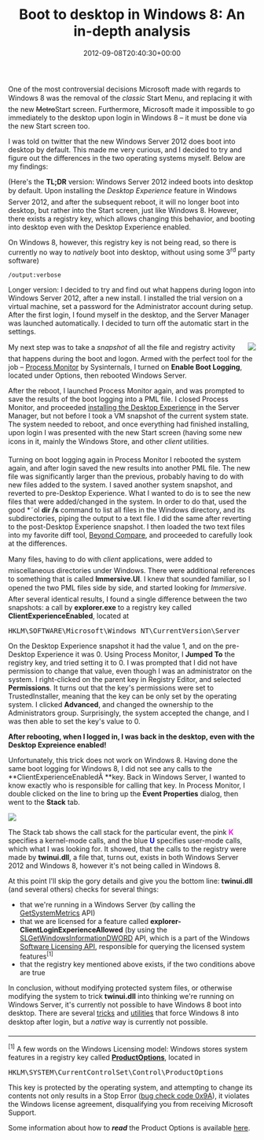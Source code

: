 ﻿---
title: 'Boot to desktop in Windows 8: An in-depth analysis'
date: 2012-09-08T20:40:30+00:00
---
One of the most controversial decisions Microsoft made with regards to Windows 8 was the removal of the *classic* Start Menu, and replacing it with the new <strike>Metro</strike>Start screen. Furthermore, Microsoft made it impossible to go immediately to the desktop upon login in Windows 8 &ndash; it must be done via the new Start screen too.

I was told on twitter that the new Windows Server 2012 does boot into desktop by default. This made me very curious, and I decided to try and figure out the differences in the two operating systems myself. Below are my findings:

(Here's the **TL;DR** version: Windows Server 2012 indeed boots into desktop by default. Upon installing the *Desktop Experience* feature in Windows Server 2012, and after the subsequent reboot, it will no longer boot into desktop, but rather into the Start screen, just like Windows 8. However, there exists a registry key, which allows changing this behavior, and booting into desktop even with the Desktop Experience enabled.

On Windows 8, however, this registry key is not being read, so there is currently no way to _natively_ boot into desktop, without using some 3<sup>rd</sup> party software)

`/output:verbose`

Longer version: I decided to try and find out what happens during logon into Windows Server 2012, after a new install. I installed the trial version on a virtual machine, set a password for the Administrator account during setup. After the first login, I found myself in the desktop, and the Server Manager was launched automatically. I decided to turn off the automatic start in the settings.

<img style="float:right; pdading: 5px;" src="http://i1.wp.com/hmemcpy.com/wp-content/uploads/2012/09/image_thumb.png?resize=244%2C141" />My next step was to take a *snapshot* of all the file and registry activity that happens during the boot and logon. Armed with the perfect tool for the job &ndash; [Process Monitor](http://technet.microsoft.com/en-us/sysinternals/bb896645.aspx) by Sysinternals, I turned on **Enable Boot Logging**, located under Options, then rebooted Windows Server.

After the reboot, I launched Process Monitor again, and was prompted to save the results of the boot logging into a PML file. I closed Process Monitor, and proceeded [installing the Desktop Experience](http://www.win2012workstation.com/desktop-experience/) in the Server Manager, but not before I took a VM snapshot of the current system state. The system needed to reboot, and once everything had finished installing, upon login I was presented with the new Start screen (having some new icons in it, mainly the Windows Store, and other *client* utilities.

Turning on boot logging again in Process Monitor I rebooted the system again, and after login saved the new results into another PML file. The new file was significantly larger than the previous, probably having to do with new files added to the system. I saved another system snapshot, and reverted to pre-Desktop Experience. What I wanted to do is to see the new files that were added/changed in the system. In order to do that, used the good *˜ol **dir /s** command to list all files in the Windows directory, and its subdirectories, piping the output to a text file. I did the same after reverting to the post-Desktop Experience snapshot. I then loaded the two text files into my favorite diff tool, [Beyond Compare](http://www.scootersoftware.com/moreinfo.php), and proceeded to carefully look at the differences.

Many files, having to do with *client* applications, were added to miscellaneous directories under Windows. There were additional references to something that is called **Immersive.UI**. I knew that sounded familiar, so I opened the two PML files side by side, and started looking for *Immersive*. After several identical results, I found a single difference between the two snapshots: a call by **explorer.exe** to a registry key called **ClientExperienceEnabled**, located at

<pre>HKLM\SOFTWARE\Microsoft\Windows NT\CurrentVersion\Server</pre>

On the Desktop Experience snapshot it had the value 1, and on the pre-Desktop Experience it was 0. Using Process Monitor, I **Jumped To** the registry key, and tried setting it to 0. I was prompted that I did not have permission to change that value, even though I was an administrator on the system. I right-clicked on the parent key in Registry Editor, and selected **Permissions**. It turns out that the key's permissions were set to TrustedInstaller, meaning that the key can be only set by the operating system. I clicked **Advanced**, and changed the ownership to the Administrators group. Surprisingly, the system accepted the change, and I was then able to set the key's value to 0.

**After rebooting, when I logged in, I was back in the desktop, even with the Desktop Expreience enabled!**

Unfortunately, this trick does not work on Windows 8. Having done the same boot logging for Windows 8, I did not see any calls to the **ClientExperienceEnabledÂ **key. Back in Windows Server, I wanted to know exactly who is responsible for calling that key. In Process Monitor, I double clicked on the line to bring up the **Event Properties** dialog, then went to the **Stack** tab.

![](http://i1.wp.com/hmemcpy.com/wp-content/uploads/2012/09/image2.png)

The Stack tab shows the call stack for the particular event, the pink <span style="color: #ff00ff;">**K**</span> specifies a kernel-mode calls, and the blue <span style="color: #0000ff;">**U**</span> specifies user-mode calls, which what I was looking for. It showed, that the calls to the registry were made by **twinui.dll**, a file that, turns out, exists in both Windows Server 2012 and Windows 8, however it's not being called in Windows 8.

At this point I'll skip the gory details and give you the bottom line: **twinui.dll** (and several others) checks for several things:

  * that we're running in a Windows Server (by calling the [GetSystemMetrics](http://msdn.microsoft.com/en-us/library/windows/desktop/ms724385.aspx) API)
  * that we are licensed for a feature called **explorer-ClientLoginExperienceAllowed** (by using the [SLGetWindowsInformationDWORD](http://msdn.microsoft.com/en-us/library/windows/desktop/aa965835.aspx) API, which is a part of the Windows [Software Licensing API](http://msdn.microsoft.com/en-us/library/windows/desktop/cc296101.aspx), responsible for querying the licensed system features<sup>[1]</sup>
  * that the registry key mentioned above exists, if the two conditions above are true

In conclusion, without modifying protected system files, or otherwise modifying the system to trick **twinui.dll** into thinking we're running on Windows Server, it's currently not possible to have Windows 8 boot into desktop. There are several [tricks](http://www.howtogeek.com/118106/go-directly-to-desktop-mode-in-windows-8-on-login-without-installing-extra-software/) and [utilities](http://retroui.com/) that force Windows 8 into desktop after login, but a *native* way is currently not possible.

* * *

<sup>[1]</sup> A few words on the Windows Licensing model: Windows stores system features in a registry key called [**ProductOptions**](http://technet.microsoft.com/en-us/library/cc727898.aspx), located in

<pre>HKLM\SYSTEM\CurrentControlSet\Control\ProductOptions</pre>

This key is protected by the operating system, and attempting to change its contents not only results in a Stop Error ([bug check code 0x9A](http://msdn.microsoft.com/en-us/library/windows/hardware/ff559317(v=vs.85).aspx)), it violates the Windows license agreement, disqualifying you from receiving Microsoft Support.

Some information about how to **_read_** the Product Options is available [here](http://www.remkoweijnen.nl/blog/2010/06/15/having-fun-with-windows-licensing/).
